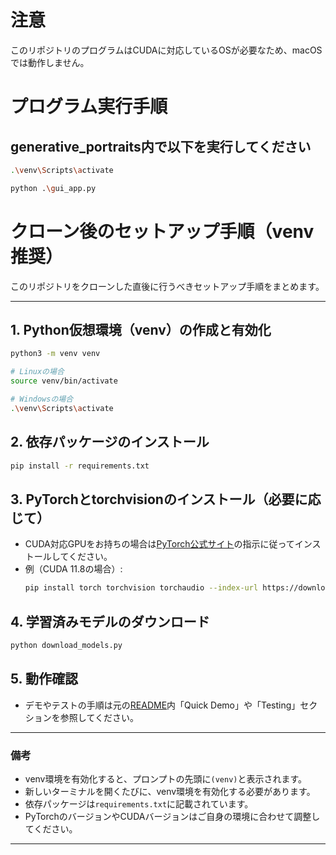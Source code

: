 # 注意
このリポジトリのプログラムはCUDAに対応しているOSが必要なため、macOSでは動作しません。

# プログラム実行手順
## generative_portraits内で以下を実行してください
```bash
.\venv\Scripts\activate

python .\gui_app.py
```
# クローン後のセットアップ手順（venv推奨）

このリポジトリをクローンした直後に行うべきセットアップ手順をまとめます。

---
## 1. Python仮想環境（venv）の作成と有効化
```bash
python3 -m venv venv

# Linuxの場合
source venv/bin/activate

# Windowsの場合
.\venv\Scripts\activate
```

## 2. 依存パッケージのインストール
```bash
pip install -r requirements.txt
```

## 3. PyTorchとtorchvisionのインストール（必要に応じて）
- CUDA対応GPUをお持ちの場合は[PyTorch公式サイト](https://pytorch.org/)の指示に従ってインストールしてください。
- 例（CUDA 11.8の場合）:
  ```bash
  pip install torch torchvision torchaudio --index-url https://download.pytorch.org/whl/cu118
  ```

## 4. 学習済みモデルのダウンロード
```bash
python download_models.py
```

## 5. 動作確認
- デモやテストの手順は元の[README](./README_Source.md)内「Quick Demo」や「Testing」セクションを参照してください。

---

### 備考
- venv環境を有効化すると、プロンプトの先頭に`(venv)`と表示されます。
- 新しいターミナルを開くたびに、venv環境を有効化する必要があります。
- 依存パッケージは`requirements.txt`に記載されています。
- PyTorchのバージョンやCUDAバージョンはご自身の環境に合わせて調整してください。 

---


